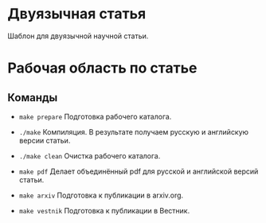 # Двуязычная статья #

Шаблон для двуязычной научной статьи.

# Рабочая область по статье #

## Команды ##

* `make prepare`
Подготовка рабочего каталога.

* `./make`
Компиляция. В результате получаем русскую и английскую версии статьи.

* `./make clean`
Очистка рабочего каталога.

* `make pdf`
Делает объединённый pdf для русской и английской версий статьи.

* `make arxiv`
Подготовка к публикации в arxiv.org.

* `make vestnik`
Подготовка к публикации в Вестник.




